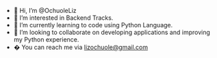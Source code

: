 - 👋 Hi, I’m @OchuoleLiz
- 👀 I’m interested in Backend Tracks.
- 🌱 I’m currently learning to code using Python Language.
- 💞️ I’m looking to collaborate on developing applications and improving my Python experience.
- � You can reach me via lizochuole@gmail.com

<!---
OchuoleLiz/OchuoleLiz is a ✨ special ✨ repository because its `README.md` (this file) appears on your GitHub profile.
You can click the Preview link to take a look at your changes.
--->

